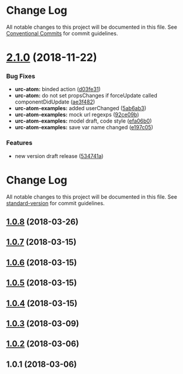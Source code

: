 # Change Log

All notable changes to this project will be documented in this file.
See [Conventional Commits](https://conventionalcommits.org) for commit guidelines.

# [2.1.0](https://github.com/zerkalica/urc/compare/v1.0.8...v2.1.0) (2018-11-22)


### Bug Fixes

* **urc-atom:** binded action ([d03fe31](https://github.com/zerkalica/urc/commit/d03fe31))
* **urc-atom:** do not set propsChanges if forceUpdate called componentDidUpdate ([ae3f482](https://github.com/zerkalica/urc/commit/ae3f482))
* **urc-atom-examples:** added userChanged ([5ab6ab3](https://github.com/zerkalica/urc/commit/5ab6ab3))
* **urc-atom-examples:** mock url regexps ([92ce09b](https://github.com/zerkalica/urc/commit/92ce09b))
* **urc-atom-examples:** model draft, code style ([efa06b0](https://github.com/zerkalica/urc/commit/efa06b0))
* **urc-atom-examples:** save var name changed ([e197c05](https://github.com/zerkalica/urc/commit/e197c05))


### Features

* new version draft release ([534741a](https://github.com/zerkalica/urc/commit/534741a))





# Change Log

All notable changes to this project will be documented in this file. See [standard-version](https://github.com/conventional-changelog/standard-version) for commit guidelines.

<a name="1.0.8"></a>
## [1.0.8](https://github.com/zerkalica/lom_atom/compare/v1.0.7...v1.0.8) (2018-03-26)



<a name="1.0.7"></a>
## [1.0.7](https://github.com/zerkalica/lom_atom/compare/v1.0.6...v1.0.7) (2018-03-15)



<a name="1.0.6"></a>
## [1.0.6](https://github.com/zerkalica/lom_atom/compare/v1.0.5...v1.0.6) (2018-03-15)



<a name="1.0.5"></a>
## [1.0.5](https://github.com/zerkalica/lom_atom/compare/v1.0.4...v1.0.5) (2018-03-15)



<a name="1.0.4"></a>
## [1.0.4](https://github.com/zerkalica/lom_atom/compare/v1.0.3...v1.0.4) (2018-03-15)



<a name="1.0.3"></a>
## [1.0.3](https://github.com/zerkalica/lom_atom/compare/v1.0.2...v1.0.3) (2018-03-09)



<a name="1.0.2"></a>
## [1.0.2](https://github.com/zerkalica/lom_atom/compare/v1.0.1...v1.0.2) (2018-03-06)



<a name="1.0.1"></a>
## 1.0.1 (2018-03-06)
